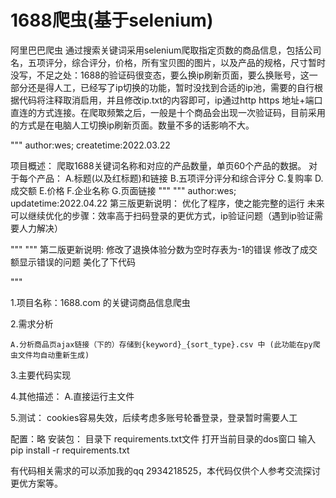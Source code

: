 # 1688爬虫(基于selenium)
阿里巴巴爬虫
通过搜索关键词采用selenium爬取指定页数的商品信息，包括公司名，五项评分，综合评分，价格，所有宝贝图的图片，以及产品的规格，尺寸暂时没写，不足之处：1688的验证码很变态，要么换ip刷新页面，要么换账号，这一部分还是得人工，已经写了ip切换的功能，暂时没找到合适的ip池，需要的自行根据代码将注释取消启用，并且修改ip.txt的内容即可，ip通过http https 地址+端口直连的方式连接。在爬取频繁之后，一般是十个商品会出现一次验证码，目前采用的方式是在电脑人工切换ip刷新页面。数量不多的话影响不大。

"""
author:wes;
createtime:2022.03.22

项目概述：
	爬取1688关键词名称和对应的产品数量，单页60个产品的数据。
	对于每个产品：
	 	A.标题(以及红标题)和链接
	 	B.五项评分评分和综合评分
	 	C.复购率
		 D.成交额
	 	E.价格
                                F.企业名称
                                G.页面链接
"""
"""
author:wes;
updatetime:2022.04.22
第三版更新说明：
	优化了程序，使之能完整的运行
	未来可以继续优化的步骤：效率高于扫码登录的更优方式，ip验证问题（遇到ip验证需要人力解决）

	


"""
"""
第二版更新说明: 修改了退换体验分数为空时存表为-1的错误
	        修改了成交额显示错误的问题
                        美化了下代码


"""

1.项目名称：1688.com 的关键词商品信息爬虫


2.需求分析

	A.分析商品页ajax链接（下的）存储到{keyword}_{sort_type}.csv 中 (此功能在py爬虫文件均自动重新生成)



3.主要代码实现
    

4.其他描述：
	A.直接运行主文件

5.测试：
	cookies容易失效，后续考虑多账号轮番登录，登录暂时需要人工



配置：略
安装包： 目录下 requirements.txt文件
	打开当前目录的dos窗口 输入 pip install -r  requirements.txt

有代码相关需求的可以添加我的qq 2934218525，本代码仅供个人参考交流探讨更优方案等。
